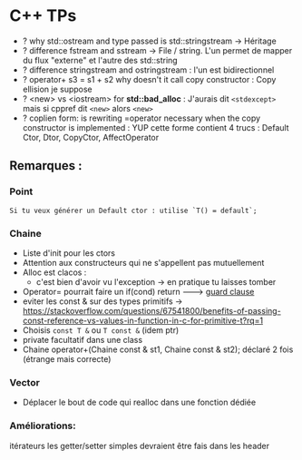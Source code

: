 # C++ TPs 

- ? why std::ostream and type passed is std::stringstream -> Héritage
- ? difference fstream and sstream -> File / string. L'un permet de mapper du flux "externe" et l'autre des std::string
- ? difference stringstream and ostringstream : l'un est bidirectionnel
- ? operator+ s3 = s1 + s2 why doesn't it call copy constructor : Copy ellision je suppose
- ? \<new> vs \<iostream> for **std::bad_alloc** : J'aurais dit `<stdexcept>` mais si cppref dit `<new>` alors `<new>`
- ? coplien form: is rewriting =operator necessary when the copy constructor is implemented : YUP cette forme contient 4 trucs : Default Ctor, Dtor, CopyCtor, AffectOperator


## Remarques :

### Point
    Si tu veux générer un Default ctor : utilise `T() = default`;


### Chaine 
- Liste d'init pour les ctors
- Attention aux constructeurs qui ne s'appellent pas mutuellement
- Alloc est clacos :
    - c'est bien d'avoir vu l'exception -> en pratique tu laisses tomber
- Operator= pourrait faire un if(cond) return ---> [guard clause](https://deviq.com/design-patterns/guard-clause)
- eviter les const & sur des types primitifs -> https://stackoverflow.com/questions/67541800/benefits-of-passing-const-reference-vs-values-in-function-in-c-for-primitive-t?rq=1
- Choisis `const T &` ou `T const &` (idem ptr)
- private facultatif dans une class
- Chaine operator+(Chaine const & st1, Chaine const & st2); déclaré 2 fois (étrange mais correcte)


### Vector
- Déplacer le bout de code qui realloc dans une fonction dédiée

### Améliorations:

itérateurs
les getter/setter simples devraient être fais dans les header
